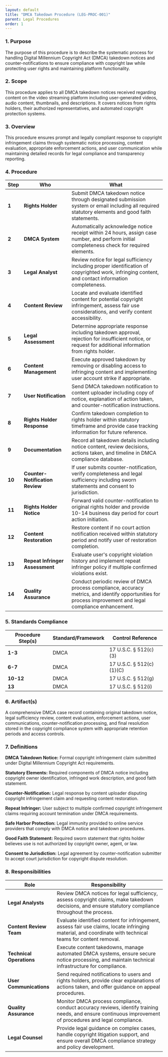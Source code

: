 ```yaml
---
layout: default
title: "DMCA Takedown Procedure (LEG-PROC-001)"
parent: Legal Procedures
order: 1
---
```


### 1. Purpose

The purpose of this procedure is to describe the systematic process for handling Digital Millennium Copyright Act (DMCA) takedown notices and counter-notifications to ensure compliance with copyright law while protecting user rights and maintaining platform functionality.

### 2. Scope

This procedure applies to all DMCA takedown notices received regarding content on the video streaming platform including user-generated videos, audio content, thumbnails, and descriptions. It covers notices from rights holders, their authorized representatives, and automated copyright protection systems.

### 3. Overview

This procedure ensures prompt and legally compliant response to copyright infringement claims through systematic notice processing, content evaluation, appropriate enforcement actions, and user communication while maintaining detailed records for legal compliance and transparency reporting.

### 4. Procedure

| **Step** | **Who** | **What** |
| -------- | -------- | -------- |
| **1** | **Rights Holder** | Submit DMCA takedown notice through designated submission system or email including all required statutory elements and good faith statements. |
| **2** | **DMCA System** | Automatically acknowledge notice receipt within 24 hours, assign case number, and perform initial completeness check for required elements. |
| **3** | **Legal Analyst** | Review notice for legal sufficiency including proper identification of copyrighted work, infringing content, and contact information completeness. |
| **4** | **Content Review** | Locate and evaluate identified content for potential copyright infringement, assess fair use considerations, and verify content accessibility. |
| **5** | **Legal Assessment** | Determine appropriate response including takedown approval, rejection for insufficient notice, or request for additional information from rights holder. |
| **6** | **Content Management** | Execute approved takedown by removing or disabling access to infringing content and implementing user account strike if appropriate. |
| **7** | **User Notification** | Send DMCA takedown notification to content uploader including copy of notice, explanation of action taken, and counter-notification instructions. |
| **8** | **Rights Holder Response** | Confirm takedown completion to rights holder within statutory timeframe and provide case tracking information for future reference. |
| **9** | **Documentation** | Record all takedown details including notice content, review decisions, actions taken, and timeline in DMCA compliance database. |
| **10** | **Counter-Notification Review** | If user submits counter-notification, verify completeness and legal sufficiency including sworn statements and consent to jurisdiction. |
| **11** | **Rights Holder Notice** | Forward valid counter-notification to original rights holder and provide 10-14 business day period for court action initiation. |
| **12** | **Content Restoration** | Restore content if no court action notification received within statutory period and notify user of restoration completion. |
| **13** | **Repeat Infringer Assessment** | Evaluate user's copyright violation history and implement repeat infringer policy if multiple confirmed violations exist. |
| **14** | **Quality Assurance** | Conduct periodic review of DMCA process compliance, accuracy metrics, and identify opportunities for process improvement and legal compliance enhancement. |

### 5. Standards Compliance

| **Procedure Step(s)** | **Standard/Framework** | **Control Reference** |
| --------------------- | ---------------------- | --------------------- |
| **1-3** | DMCA | 17 U.S.C. § 512(c)(3) |
| **6-7** | DMCA | 17 U.S.C. § 512(c)(1)(C) |
| **10-12** | DMCA | 17 U.S.C. § 512(g) |
| **13** | DMCA | 17 U.S.C. § 512(i) |

### 6. Artifact(s)

A comprehensive DMCA case record containing original takedown notice, legal sufficiency review, content evaluation, enforcement actions, user communications, counter-notification processing, and final resolution stored in the copyright compliance system with appropriate retention periods and access controls.

### 7. Definitions

**DMCA Takedown Notice:** Formal copyright infringement claim submitted under Digital Millennium Copyright Act requirements.

**Statutory Elements:** Required components of DMCA notice including copyright owner identification, infringed work description, and good faith statement.

**Counter-Notification:** Legal response by content uploader disputing copyright infringement claim and requesting content restoration.

**Repeat Infringer:** User subject to multiple confirmed copyright infringement claims requiring account termination under DMCA requirements.

**Safe Harbor Protection:** Legal immunity provided to online service providers that comply with DMCA notice and takedown procedures.

**Good Faith Statement:** Required sworn statement that rights holder believes use is not authorized by copyright owner, agent, or law.

**Consent to Jurisdiction:** Legal agreement by counter-notification submitter to accept court jurisdiction for copyright dispute resolution.

### 8. Responsibilities

| **Role** | **Responsibility** |
| -------- | ------------------ |
| **Legal Analysts** | Review DMCA notices for legal sufficiency, assess copyright claims, make takedown decisions, and ensure statutory compliance throughout the process. |
| **Content Review Team** | Evaluate identified content for infringement, assess fair use claims, locate infringing material, and coordinate with technical teams for content removal. |
| **Technical Operations** | Execute content takedowns, manage automated DMCA systems, ensure secure notice processing, and maintain technical infrastructure for compliance. |
| **User Communications** | Send required notifications to users and rights holders, provide clear explanations of actions taken, and offer guidance on appeal procedures. |
| **Quality Assurance** | Monitor DMCA process compliance, conduct accuracy reviews, identify training needs, and ensure continuous improvement of procedures and legal compliance. |
| **Legal Counsel** | Provide legal guidance on complex cases, handle copyright litigation support, and ensure overall DMCA compliance strategy and policy development. |

